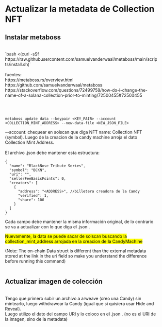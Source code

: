 # Actualizar la metadata de Collection NFT

## Instalar metaboss
<br>
`bash <(curl -sSf https://raw.githubusercontent.com/samuelvanderwaal/metaboss/main/scripts/install.sh)`
<br><br>
fuentes: <br>
https://metaboss.rs/overview.html<br>
https://github.com/samuelvanderwaal/metaboss<br>
https://stackoverflow.com/questions/72499758/how-do-i-change-the-name-of-a-solana-collection-prior-to-minting/72500455#72500455

<br><br>

`metaboss update data --keypair <KEY_PAIR> --account <COLLECTION_MINT_ADDRESS> --new-data-file <NEW_JSON_FILE>`

--account: chequear en solscan que diga NFT name: Collection NFT (symbol). Luego de la creacion de la candy machine arroja el dato Collection Mint Address.
<br><br>
El archivo .json debe mantener esta estructura:<br>
```
{
  "name": "BlackNose Tribute Series",
  "symbol": "BCKN",
  "uri": "",
  "sellerFeeBasisPoints": 0,
  "creators": [
    {
      "address": "<ADDRESS>", //billetera creadora de la Candy
      "verified": 1,
      "share": 100
    }
  ]
}
```

Cada campo debe mantener la misma información original, de lo contrario se va a actualizar con lo que diga el .json .

<mark>Nuevamente, la data se puede sacar de solscan buscando la collection_mint_address arrojada en la creacion de la CandyMachine</mark>

(Note: The on-chain Data struct is different than the external metadata stored at the link in the uri field so make you understand the difference before running this command)<br><br>


## Actualizar imagen de colección 
<br>
Tengo que primero subir un archivo a arweave (creo una Candy) sin mintearlo, luego withdrawear la Candy (igual que si quisiera usar Hide and Reveal). <br>Luego utilizo el dato del campo URI y lo coloco en el .json . (no es el URI de la imagen, sino de la metadata)